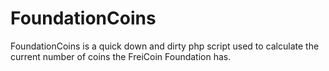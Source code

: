 FoundationCoins
===============

FoundationCoins is a quick down and dirty php script used to calculate the current number of coins the FreiCoin Foundation has.
